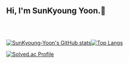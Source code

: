 ## Hi, I'm SunKyoung Yoon.👋
<br/>
<br/>
<!--
**Sunkyoung-Yoon/SunKyoung-Yoon** is a ✨ _special_ ✨ repository because its `README.md` (this file) appears on your GitHub profile.

Here are some ideas to get you started:

- 🔭 I’m currently working on ...
- 🌱 I’m currently learning ...
- 👯 I’m looking to collaborate on ...
- 🤔 I’m looking for help with ...
- 💬 Ask me about ...
- 📫 How to reach me: ...
- 😄 Pronouns: ...
- ⚡ Fun fact: ...
-->
<!--타이틀
![header](https://capsule-render.vercel.app/api?type=waving&&color=auto&height=300&section=header&text=Welcome&fontSize=90&animation=fadeIn&fontAlignY=38&desc=Sunkyoung-Yoon's%20GitHub&descAlignY=51&descAlign=62)-->
<!--방문자수
[![Hits](https://hits.seeyoufarm.com/api/count/incr/badge.svg?url=https%3A%2F%2Fgithub.com%2FSunkyoung-Yoon%2Fhit-counter&count_bg=%23198DBC&title_bg=%236AB3EB&icon=&icon_color=%23E7E7E7&title=hits&edge_flat=false)](https://hits.seeyoufarm.com)
-->
<!--### Tech Stack-->
<!--스킬
<p>
<img src="https://img.shields.io/badge/JAVA-007396?style=for-the-badge&logo=java&logoColor=white">
<img src="https://img.shields.io/badge/SpringBoot-6DB33F?style=for-the-badge&logo=SpringBoot&logoColor=white">
<img src="https://img.shields.io/badge/SpringSecurity-6DB33F?style=for-the-badge&logo=SpringSecurity&logoColor=white">
<img src="https://img.shields.io/badge/MySQL-4479A1?style=for-the-badge&logo=MySQL&logoColor=white">
<img src="https://img.shields.io/badge/MySQL-4479A1?style=for-the-badge&logo=MySQL&logoColor=white">
</p>
-->



<div>
<!--깃허브 통계(사용언어)-->
  
[![SunKyoung-Yoon's GitHub stats](https://github-readme-stats.vercel.app/api?username=SunKyoung-Yoon&theme=dracula)](https://github.com/SunKyoung-Yoon/github-readme-stats)[![Top Langs](https://github-readme-stats.vercel.app/api/top-langs/?username=SunKyoung-Yoon&langs_count=10&layout=compact)](https://github.com/SunKyoung-Yoon/github-readme-stats)
</div>

<div>
  
<!--백준 티어-->
[![Solved.ac Profile](http://mazassumnida.wtf/api/v2/generate_badge?boj=jukha076)](https://solved.ac/jukha076/)
</div>  

